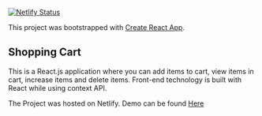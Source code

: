 [![Netlify Status](https://api.netlify.com/api/v1/badges/ea70a8f4-807b-4526-ad66-df7f5ace6b3e/deploy-status)](https://app.netlify.com/sites/cartproject/deploys)

This project was bootstrapped with [Create React App](https://github.com/facebook/create-react-app).



## Shopping Cart

This is a React.js application where you can add items to cart, view items in cart, increase items and delete items. Front-end technology is built with React while using context API.

The Project was hosted on Netlify. 
Demo can be found [Here](https://gentle-waters-77639.herokuapp.com/landing)
